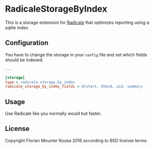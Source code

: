 # RadicaleStorageByIndex

This is a storage extension for [Radicale](https://github.com/Kozea/Radicale) that optimizes reporting using a sqlite index.

## Configuration

You have to change the storage in your `config` file and set which fields should be indexed:

```ini
...

[storage]
type = radicale_storage_by_index
radicale_storage_by_index_fields = dtstart, dtend, uid, summary

```

## Usage

Use Radicale like you normally would but faster.


## License

Copyright Florian Mounier Kozea 2016 according to BSD license terms.
